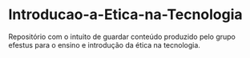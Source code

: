 # Introducao-a-Etica-na-Tecnologia
Repositório com o intuito de guardar conteúdo produzido pelo grupo efestus para o ensino e introdução da ética na tecnologia.
